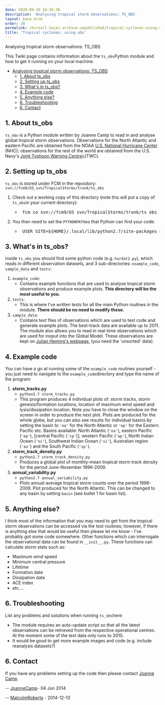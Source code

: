 ```yaml
---
date: 2020-09-28 16:26:36
description: 'Analysing tropical storm observations: TS_OBS'
layout: base_hrcm
order: 20
permalink: /hirescl-twiki-archive-unpublished/tropical-cyclones-using-abs/
title: 'Tropical cyclones: using obs'
---
```


<p><span style="">Analysing tropical storm observations: TS_OBS</span></p>
<div id="patternScreen">
<div id="patternPageShadow">
<div id="patternPage">
<div id="patternWrapper">
<div id="patternOuter">
<div id="patternFloatWrap">
<div id="patternMain">
<div id="patternMainContents">
<div class="patternContent">
<div class="patternTopic">This Twiki page contains information about the <code>ts_obs</code>Python module and how to get it running on your local machine.
<p></p>
<div class="twikiToc">
<ul>
<li><a href="#Analysing tropical storm observa"> Analysing tropical storm observations: TS_OBS</a>
<ul>
<li><a href="#1. About ts_obs"> 1. About ts_obs</a></li>
<li><a href="#2. Setting up ts_obs"> 2. Setting up ts_obs</a></li>
<li><a href="#3. What's in ts_obs?"> 3. What's in ts_obs?</a></li>
<li><a href="#4. Example code"> 4. Example code</a></li>
<li><a href="#5. Anything else?"> 5. Anything else?</a></li>
<li><a href="#6. Troubleshooting"> 6. Troubleshooting</a></li>
<li><a href="#6. Contact"> 6. Contact</a></li>
</ul>
</li>
</ul>
</div>
<p></p>
<h2><a name="1. About ts_obs"></a> 1. About ts_obs</h2>
<code>ts_obs</code> is a Python module written by Joanne Camp to read in and analyse global tropical storm observations. Observations for the North Atlantic and eastern Pacific are obtained from the NOAA <a href="http://www.aoml.noaa.gov/hrd/hurdat/Data_Storm.html" target="_top">U.S. National Hurricane Center</a> (NHC); observations for the rest of the world are obtained from the U.S. Navy's <a href="http://www.usno.navy.mil/NOOC/nmfc-ph/RSS/jtwc/best_tracks/" target="_top">Joint Typhoon Warning Centre</a>(JTWC).
<p></p>
<h2><a name="2. Setting up ts_obs"></a> 2. Setting up ts_obs</h2>
<code>ts_obs</code> is stored under FCM in the repository: <code>svn://fcm9/GS_svn/TropicalStorms/trunk/ts_obs</code>
<p></p>
<ol>
<li>Check out a working copy of this directory (note this will put a copy of <code>ts_obs</code>in your current directory):
<ul>
<li>
<pre> fcm co svn://fcm9/GS_svn/TropicalStorms/trunk/ts_obs . </pre>
</li>
</ul>
</li>
<li>You then need to set the <code>PYTHONPATH</code>so that Python can find your code:
<ul>
<li>
<pre> USER_SITE=${HOME}/.local/lib/python2.7/site-packages &amp;&amp; mkdir -p $USER_SITE &amp;&amp; echo `pwd` &gt; ${USER_SITE}/ts_obs.pth </pre>
</li>
</ul>
</li>
</ol>
<p></p>
<h2><a name="3. What's in ts_obs?"></a> 3. What's in ts_obs?</h2>
inside <code>ts_obs</code> you should find some python code (e.g. <code>hurdat2.py</code>), which reads in different observation datasets, and 3 sub-directories: <code>example_code</code>, <code>sample_data</code> and <code>tests</code>:<ol>
<li><code>example_code</code>:
<ul>
<li>Contains example functions that are used to analyse tropical storm observations and produce example plots. <strong>This directory will be the most useful to you.</strong></li>
</ul>
</li>
<li><code>tests</code>:
<ul>
<li>This is where I've written tests for all the main Python routines in the module. <strong>There should be no need to modify these.</strong></li>
</ul>
</li>
<li><code>sample_data</code>:
<ul>
<li>Contains text files of observations which are used to test code and generate example plots. The best-track data are available up to 2011. The module also allows you to read in real-time observations which are used for inoput into the Global Model. These observations are kept on <a href="http://www-nwp/~frjh/tropicalcyclone/database.html" target="_top">Julian Heming's webpage.</a> (you need the 'unsorted' data).</li>
</ul>
</li>
</ol>
<p></p>
<h2><a name="4. Example code"></a> 4. Example code</h2>
You can have a go at running some of the <code>example_code</code> routines yourself - you just need to navigate to the <code>example_code</code>directory and type the name of the program:<ol>
<li><strong>storm_tracks.py</strong>
<ul>
<li><code>python2.7 storm_tracks.py</code></li>
<li>This program produces 4 individual plots of: storm tracks, storm genesis/formation locations, location of maximum wind speed and lysis/dissipation location. Note you have to close the window on the screen in order to produce the next plot. Plots are produced for the whole globe, but you can also see results for individual basins by setting the basin to <code>'na'</code> for the North Atlantic or <code>'ep'</code> for the Eastern Pacific etc. Basins available: North Atlantic (<code>'na'</code>), eastern Pacific (<code>'ep'</code>), [central Pacific (<code>'cp'</code>)], western Pacific (<code>'wp'</code>), North Indian Ocean (<code>'ni'</code>), Southwest Indian Ocean (<code>'si'</code>), Australian region (<code>'au'</code>) and the South Pacific (<code>'sp'</code>).</li>
</ul>
</li>
<li><strong>storm_track_density.py</strong>
<ul>
<li><code>python2.7 storm_track_density.py</code></li>
<li>Produces a global plot of monthly-mean tropical storm track density for the period June-November 1996-2009.</li>
</ul>
</li>
<li><strong>annual_variability.py</strong>
<ul>
<li><code>python2.7 annual_variability.py</code></li>
<li>Plots annual average tropical storm counts over the period 1996-2009. Plot produced for the North Atlantic. This can be changed to any basin by setting <code>basin</code> (see bullet 1 for basin list).</li>
</ul>
</li>
</ol>
<p></p>
<h2><a name="5. Anything else?"></a> 5. Anything else?</h2>
I think most of the information that you may need to get from the tropical storm observations can be accessed via the test routines; however, if there is anything else that would be useful then please let me know - I've probably got some code somewhere. Other functions which can interrogate the observational data can be found in <code>__init__.py</code>. These functions can calculate storm stats such as:
<ul>
<li>Maximum wind speed</li>
<li>Minimum central pressure</li>
<li>Lifetime</li>
<li>Formation date</li>
<li>Dissipation date</li>
<li>ACE index</li>
<li>etc....</li>
</ul>
<p></p>
<h2><a name="6. Troubleshooting"></a> 6. Troubleshooting</h2>
List any problems and solutions when running <code>ts_obs</code>here:
<ul>
<li>The module requires an auto-update script so that all the latest observations can be retrieved from the respective operational centres. At the moment some of the test data only runs to 2010.</li>
<li>It would be good to get more example images and code (e.g. include reanalysis datasets?)</li>
</ul>
<p></p>
<p></p>
<h2><a name="6. Contact"></a> 6. Contact</h2>
If you have any problems setting up the code then please contact <a href="mailto:joanne.camp@metoffice.gov.uk">Joanne Camp</a>.
<p></p>
<p></p>
<p></p>
<p></p>
<p></p>
<p></p>
-- <a class="twikiLink" href="/twiki/bin/view/Main/JoanneCamp">JoanneCamp</a>- 04 Jun 2014
<p></p>
-- <a class="twikiLink" href="/twiki/bin/view/Main/MalcolmRoberts">MalcolmRoberts</a> - 2014-12-13</div>
<!-- /patternTopic-->
<div class="twikiContentFooter"></div>
</div>
</div>
</div>
</div>
</div>
</div>
<div id="patternBottomBar">
<div id="patternBottomBarContents"><!--/patternWebBottomBar--></div>
<!-- /patternBottomBarContents--></div>
<!-- /patternBottomBar--></div>
<!-- /patternPage--></div>
<!-- /patternPageShadow--></div>
<!-- /patternScreen-->
